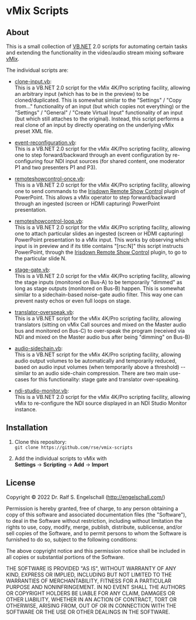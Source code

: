 
vMix Scripts
============

About
-----

This is a small collection of
[VB.NET](https://en.wikipedia.org/wiki/Visual_Basic_.NET) 2.0 scripts
for automating certain tasks and extending the functionality in the
video/audio stream mixing software [vMix](https://www.vmix.com/).

The individual scripts are:

- [clone-input.vb](clone-input.vb):<br/>
  This is a VB.NET 2.0 script for the vMix 4K/Pro scripting facility,
  allowing an arbitrary input (which has to be in the preview) to
  be cloned/duplicated. This is somewhat similar to the "Settings"
  / "Copy from..." functionality of an input (but which copies
  not everything) or the "Settings" / "General" / "Create Virtual
  Input" functionality of an input (but which still attaches to the
  original). Instead, this script performs a real clone of an input by
  directly operating on the underlying vMix preset XML file.

- [event-reconfiguration.vb](event-reconfiguration.vb):<br/>
  This is a VB.NET 2.0 script for the vMix 4K/Pro scripting facility,
  allowing one to step forward/backward through an event configuration
  by re-configuring four NDI input sources (for shared content, one
  moderator P1 and two presenters P1 and P3).

- [remoteshowcontrol-once.vb](remoteshowcontrol-once.vb):<br/>
  This is a VB.NET 2.0 script for the vMix 4K/Pro scripting facility,
  allowing one to send commands to the [Irisdown Remote Show
  Control](https://www.irisdown.co.uk/rsc.html) plugin of PowerPoint.
  This allows a vMix operator to step forward/backward through an
  ingested (screen or HDMI capturing) PowerPoint presentation.

- [remoteshowcontrol-loop.vb](remoteshowcontrol-loop.vb):<br/>
  This is a VB.NET 2.0 script for the vMix 4K/Pro scripting facility,
  allowing one to attach particular slides an ingested (screen or
  HDMI capturing) PowerPoint presentation to a vMix input. This works
  by observing which input is in preview and if its title contains
  "[rsc:N]" this script instructs PowerPoint, through the [Irisdown
  Remote Show Control](https://www.irisdown.co.uk/rsc.html) plugin, to
  go to the particular slide N.

- [stage-gate.vb](stage-gate.vb):<br/>
  This is a VB.NET 2.0 script for the vMix 4K/Pro scripting facility,
  allowing the stage inputs (monitored on Bus-A) to be temporarily
  "dimmed" as long as stage outputs (monitored on Bus-B) happen. This
  is somewhat similar to a sidechain-based noise-gate audio filter.
  This way one can prevent nasty echos or even full loops on stage.

- [translator-overspeak.vb](translator-overspeak.vb):<br/>
  This is a VB.NET script for the vMix 4K/Pro scripting facility,
  allowing translators (sitting on vMix Call sources and mixed on the
  Master audio bus and monitored on Bus-C) to over-speak the program
  (received via NDI and mixed on the Master audio bus after being
  "dimming" on Bus-B)

- [audio-sidechain.vb](audio-sidechain.vb):<br/>
  This is a VB.NET script for the vMix 4K/Pro scripting facility,
  allowing audio output volumes to be automatically and temporarily
  reduced, based on audio input volumes (when temporarily above a
  threshold) -- similar to an audio side-chain compression. There are
  two main use-cases for this functionality: stage gate and translator
  over-speaking.

- [ndi-studio-monitor.vb](ndi-studio-monitor.vb):<br/>
  This is a VB.NET 2.0 script for the vMix 4K/Pro scripting facility,
  allowing vMix to re-configure the NDI source displayed in an NDI
  Studio Monitor instance.

Installation
------------

1. Clone this repository:<br/>
   `git clone https://github.com/rse/vmix-scripts`

2. Add the individual scripts to vMix with<br/>
   **Settings** &rarr; **Scripting** &rarr; **Add** &rarr; **Import**

License
-------

Copyright &copy; 2022 Dr. Ralf S. Engelschall (http://engelschall.com/)

Permission is hereby granted, free of charge, to any person obtaining
a copy of this software and associated documentation files (the
"Software"), to deal in the Software without restriction, including
without limitation the rights to use, copy, modify, merge, publish,
distribute, sublicense, and/or sell copies of the Software, and to
permit persons to whom the Software is furnished to do so, subject to
the following conditions:

The above copyright notice and this permission notice shall be included
in all copies or substantial portions of the Software.

THE SOFTWARE IS PROVIDED "AS IS", WITHOUT WARRANTY OF ANY KIND,
EXPRESS OR IMPLIED, INCLUDING BUT NOT LIMITED TO THE WARRANTIES OF
MERCHANTABILITY, FITNESS FOR A PARTICULAR PURPOSE AND NONINFRINGEMENT.
IN NO EVENT SHALL THE AUTHORS OR COPYRIGHT HOLDERS BE LIABLE FOR ANY
CLAIM, DAMAGES OR OTHER LIABILITY, WHETHER IN AN ACTION OF CONTRACT,
TORT OR OTHERWISE, ARISING FROM, OUT OF OR IN CONNECTION WITH THE
SOFTWARE OR THE USE OR OTHER DEALINGS IN THE SOFTWARE.

